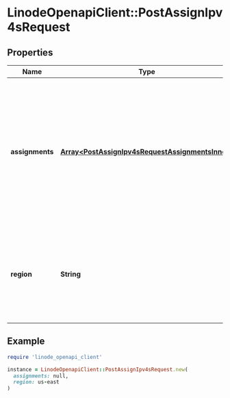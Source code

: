 # LinodeOpenapiClient::PostAssignIpv4sRequest

## Properties

| Name | Type | Description | Notes |
| ---- | ---- | ----------- | ----- |
| **assignments** | [**Array&lt;PostAssignIpv4sRequestAssignmentsInner&gt;**](PostAssignIpv4sRequestAssignmentsInner.md) | The list of assignments to make. You must have read_write access to all IPs being assigned and all Linodes being assigned to in order for the assignments to succeed. |  |
| **region** | **String** | The ID of the Region in which these assignments are to take place. All IPs and Linodes must exist in this Region. |  |

## Example

```ruby
require 'linode_openapi_client'

instance = LinodeOpenapiClient::PostAssignIpv4sRequest.new(
  assignments: null,
  region: us-east
)
```

